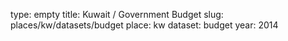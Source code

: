 type: empty
title: Kuwait / Government Budget
slug: places/kw/datasets/budget
place: kw
dataset: budget
year: 2014
